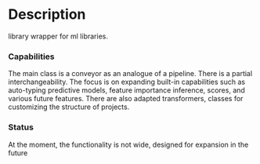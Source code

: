 # Description

library wrapper for ml libraries.

### Сapabilities
The main class is a conveyor as an analogue of a pipeline. There is a partial interchangeability. The focus is on expanding built-in capabilities such as auto-typing predictive models, feature importance inference, scores, and various future features. There are also adapted transformers, classes for customizing the structure of projects.

### Status
At the moment, the functionality is not wide, designed for expansion in the future